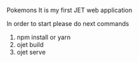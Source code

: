 Pokemons
It is my first JET web application

In order to start please do next commands

1. npm install or yarn
2. ojet build
3. ojet serve
